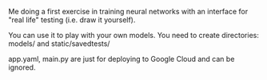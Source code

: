 Me doing a first exercise in training neural networks with an interface for "real life" testing (i.e. draw it yourself).

You can use it to play with your own models.  You need to create directories: models/ and static/savedtests/

app.yaml, main.py are just for deploying to Google Cloud and can be ignored.
